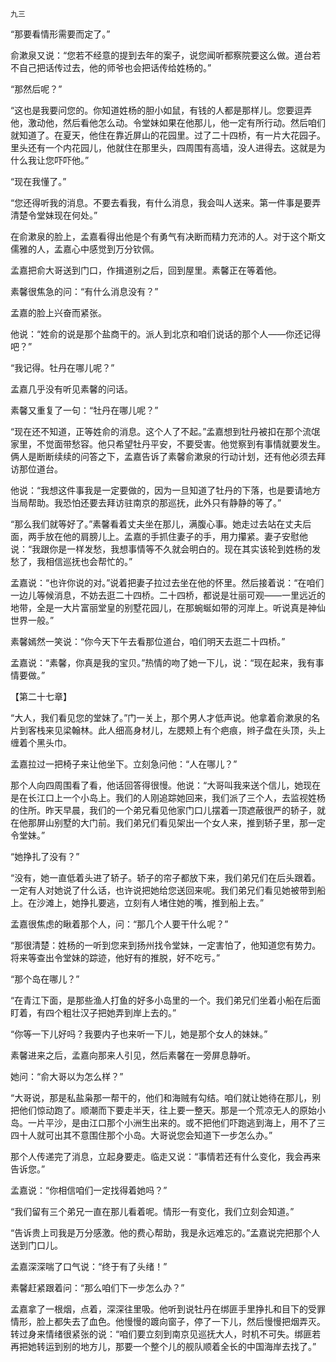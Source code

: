     九三 

   “那要看情形需要而定了。”

   俞漱泉又说：“您若不经意的提到去年的案子，说您闻听都察院要这么做。道台若不自己把话传过去，他的师爷也会把话传给姓杨的。”

   “那然后呢？”

   “这也是我要问您的。你知道姓杨的胆小如鼠，有钱的人都是那样儿。您要逗弄他，激动他，然后看他怎么动。令堂妹如果在他那儿，他一定有所行动。然后咱们就知道了。在夏天，他住在靠近屏山的花园里。过了二十四桥，有一片大花园子。里头还有一个内花园儿，他就住在那里头，四周围有高墙，没人进得去。这就是为什么我让您吓吓他。”

   “现在我懂了。”

   “您还得听我的消息。不要去看我，有什么消息，我会叫人送来。第一件事是要弄清楚令堂妹现在何处。”

   在俞漱泉的脸上，孟嘉看得出他是个有勇气有决断而精力充沛的人。对于这个斯文儒雅的人，孟嘉心中感觉到万分钦佩。

   孟嘉把俞大哥送到门口，作揖道别之后，回到屋里。素馨正在等着他。

   素馨很焦急的问：“有什么消息没有？”

   孟嘉的脸上兴奋而紧张。

   他说：“姓俞的说是那个盐商干的。派人到北京和咱们说话的那个人——你还记得吧？”

   “我记得。牡丹在哪儿呢？”

   孟嘉几乎没有听见素馨的问话。

   素馨又重复了一句：“牡丹在哪儿呢？”

   “现在还不知道，正等姓俞的消息。这个人了不起。”孟嘉想到牡丹被扣在那个流氓家里，不觉面带愁容。他只希望牡丹平安，不要受害。他觉察到有事情就要发生。俩人是断断续续的问答之下，孟嘉告诉了素馨俞漱泉的行动计划，还有他必须去拜访那位道台。

   他说：“我想这件事我是一定要做的，因为一旦知道了牡丹的下落，也是要请地方当局帮助。我恐怕还要去拜访驻南京的那巡抚，此外只有静静的等了。”

   “那么我们就等好了。”素馨看着丈夫坐在那儿，满腹心事。她走过去站在丈夫后面，两手放在他的肩膀儿上。孟嘉的手抓住妻子的手，用力攥紧。妻子安慰他说：“我跟你是一样发愁，我想事情等不久就会明白的。现在其实该轮到姓杨的发愁了，我相信巡抚也会帮忙的。”

   孟嘉说：“也许你说的对。”说着把妻子拉过去坐在他的怀里。然后接着说：“在咱们一边儿等候消息，不妨去逛二十四桥。二十四桥，都说是壮丽可观——一里远近的地带，全是一大片富丽堂皇的别墅花园儿，在那蜿蜒如带的河岸上。听说真是神仙世界一般。”

   素馨嫣然一笑说：“你今天下午去看那位道台，咱们明天去逛二十四桥。”

   孟嘉说：“素馨，你真是我的宝贝。”热情的吻了她一下儿，说：“现在起来，我有事情要做。”

   【第二十七章】

   “大人，我们看见您的堂妹了。”门一关上，那个男人才低声说。他拿着俞漱泉的名片到客栈来见梁翰林。此人细高身材儿，左腮颊上有个疤痕，辫子盘在头顶，头上缠着个黑头巾。

   孟嘉拉过一把椅子来让他坐下。立刻急问他：“人在哪儿？”

   那个人向四周围看了看，他话回答得很慢。他说：“大哥叫我来送个信儿，她现在是在长江口上一个小岛上。我们的人刚追踪她回来，我们派了三个人，去监视姓杨的住所。昨天早晨，我们的一个弟兄看见他家门口儿摆着一顶遮蔽很严的轿子，就在他那屏山别墅的大门前。我们弟兄们看见架出一个女人来，推到轿子里，那一定令堂妹。”

   “她挣扎了没有？”

   “没有，她一直低着头进了轿子。轿子的帘子都放下来，我们弟兄们在后头跟着。一定有人对她说了什么话，也许说把她给您送回来呢。我们弟兄们看见她被带到船上。在沙滩上，她挣扎要逃，立刻有人堵住她的嘴，推到船上去。”

   孟嘉很焦虑的瞅着那个人，问：“那几个人要干什么呢？”

   “那很清楚：姓杨的一听到您来到扬州找令堂妹，一定害怕了，他知道您有势力。将来等查出令堂妹的踪迹，他好有的推脱，好不吃亏。”

   “那个岛在哪儿？”

   “在青江下面，是那些渔人打鱼的好多小岛里的一个。我们弟兄们坐着小船在后面盯着，有四个粗壮汉子把她弄到岸上去的。”

   “你等一下儿好吗？我要内子也来听一下儿，她是那个女人的妹妹。”

   素馨进来之后，孟嘉向那来人引见，然后素馨在一旁屏息静听。

   她问：“俞大哥以为怎么样？”

   “大哥说，那是私盐枭那一帮干的，他们和海贼有勾结。咱们就让她待在那儿，别把他们惊动跑了。顺潮而下要走半天，往上要一整天。那是一个荒凉无人的原始小岛。一片平沙，是由江口那个小洲生出来的。或不把他们吓跑逃到海上，用不了三四十人就可出其不意围住那个小岛。大哥说您会知道下一步怎么办。”

   那个人传递完了消息，立起身要走。临走又说：“事情若还有什么变化，我会再来告诉您。”

   孟嘉说：“你相信咱们一定找得着她吗？”

   “我们留有三个弟兄一直在那儿看着呢。情形一有变化，我们立刻会知道。”

   “告诉贵上司我是万分感激。他的费心帮助，我是永远难忘的。”孟嘉说完把那个人送到门口儿。

   孟嘉深深喘了口气说：“终于有了头绪！”

   素馨赶紧跟着问：“那么咱们下一步怎么办？”

   孟嘉拿了一根烟，点着，深深往里吸。他听到说牡丹在绑匪手里挣扎和目下的受罪情形，脸上都失去了血色。他慢慢的踱向窗子，停了一下儿，然后慢慢把烟弄灭。转过身来情绪很紧张的说：“咱们要立刻到南京见巡抚大人，时机不可失。绑匪若再把她转运到别的地方儿，那要一个整个儿的舰队顺着全长的中国海岸去找了。”

